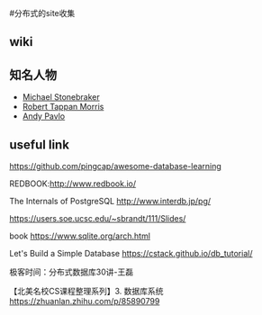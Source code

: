 #分布式的site收集

## wiki


## 知名人物
* [Michael Stonebraker](https://en.wikipedia.org/wiki/Michael_Stonebraker)
* [Robert Tappan Morris](https://en.wikipedia.org/wiki/Robert_Tappan_Morris)
* [Andy Pavlo](http://www.cs.cmu.edu/~pavlo/)


## useful link

https://github.com/pingcap/awesome-database-learning

REDBOOK:http://www.redbook.io/


The Internals of PostgreSQL
http://www.interdb.jp/pg/


https://users.soe.ucsc.edu/~sbrandt/111/Slides/

book <SQLite Database System Design and Implementation>
https://www.sqlite.org/arch.html

Let's Build a Simple Database
https://cstack.github.io/db_tutorial/ 

极客时间：分布式数据库30讲-王磊

【北美名校CS课程整理系列】3. 数据库系统
https://zhuanlan.zhihu.com/p/85890799